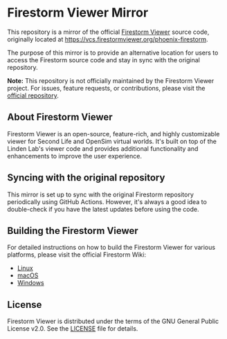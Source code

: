 # Firestorm Viewer Mirror

This repository is a mirror of the official [Firestorm Viewer](https://www.firestormviewer.org/) source code, originally located at https://vcs.firestormviewer.org/phoenix-firestorm.

The purpose of this mirror is to provide an alternative location for users to access the Firestorm source code and stay in sync with the original repository.

**Note:** This repository is not officially maintained by the Firestorm Viewer project. For issues, feature requests, or contributions, please visit the [official repository](https://vcs.firestormviewer.org/phoenix-firestorm).

## About Firestorm Viewer

Firestorm Viewer is an open-source, feature-rich, and highly customizable viewer for Second Life and OpenSim virtual worlds. It's built on top of the Linden Lab's viewer code and provides additional functionality and enhancements to improve the user experience.

## Syncing with the original repository

This mirror is set up to sync with the original Firestorm repository periodically using GitHub Actions. However, it's always a good idea to double-check if you have the latest updates before using the code.

## Building the Firestorm Viewer

For detailed instructions on how to build the Firestorm Viewer for various platforms, please visit the official Firestorm Wiki:

- [Linux](https://wiki.firestormviewer.org/fs_compiling_firestorm_linux)
- [macOS](https://wiki.firestormviewer.org/fs_compiling_firestorm_macos)
- [Windows](https://wiki.firestormviewer.org/fs_compiling_firestorm_windows)

## License

Firestorm Viewer is distributed under the terms of the GNU General Public License v2.0. See the [LICENSE](LICENSE) file for details.
